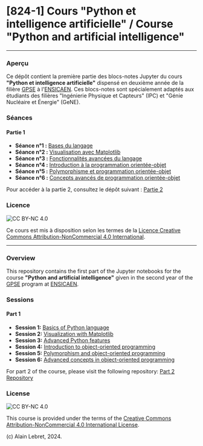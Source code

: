 # [824-1] Cours "Python et intelligence artificielle" / Course "Python and artificial intelligence"

---

### Aperçu

Ce dépôt contient la première partie des blocs-notes Jupyter du cours **"Python et intelligence artificielle"** dispensé en deuxième année de la filière [GPSE](https://www.ensicaen.fr/formation/diplomes-dingenieurs/formation-statut-etudiant/genie-physique-et-systemes-embarques/) à l'[ENSICAEN](https://www.ensicaen.fr). Ces blocs-notes sont spécialement adaptés aux étudiants des filières "Ingénierie Physique et Capteurs" (IPC) et "Génie Nucléaire et Énergie" (GeNE).

### Séances

#### Partie 1

- **Séance n°1 :** [Bases du langage](./seance_01.ipynb)
- **Séance n°2 :** [Visualisation avec Matplotlib](./seance_02.ipynb)
- **Séance n°3 :** [Fonctionnalités avancées du langage](./seance_03.ipynb)
- **Séance n°4 :** [Introduction à la programmation orientée-objet](./seance_04.ipynb)
- **Séance n°5 :** [Polymorphisme et programmation orientée-objet](./seance_05.ipynb)
- **Séance n°6 :** [Concepts avancés de programmation orientée-objet](./seance_06.ipynb)

Pour accéder à la partie 2, consultez le dépôt suivant : [Partie 2](https://github.com/alainlebret/python-et-ia-2)

### Licence

![CC BY-NC 4.0](https://img.shields.io/badge/License-CC%20BY--NC%204.0-lightgrey.svg)

Ce cours est mis à disposition selon les termes de la [Licence Creative Commons Attribution-NonCommercial 4.0 International](https://creativecommons.org/licenses/by-nc/4.0/).

---

### Overview

This repository contains the first part of the Jupyter notebooks for the course **"Python and artificial intelligence"** given in the second year of the [GPSE](https://www.ensicaen.fr/formation/diplomes-dingenieurs/formation-statut-etudiant/genie-physique-et-systemes-embarques/) program at [ENSICAEN](https://www.ensicaen.fr).

### Sessions

#### Part 1

- **Session 1:** [Basics of Python language](./seance_01.ipynb)
- **Session 2:** [Visualization with Matplotlib](./seance_02.ipynb)
- **Session 3:** [Advanced Python features](./seance_03.ipynb)
- **Session 4:** [Introduction to object-oriented programming](./seance_04.ipynb)
- **Session 5:** [Polymorphism and object-oriented programming](./seance_05.ipynb)
- **Session 6:** [Advanced concepts in object-oriented programming](./seance_06.ipynb)

For part 2 of the course, please visit the following repository: [Part 2 Repository](https://github.com/alainlebret/python-et-ia-2)

### License

![CC BY-NC 4.0](https://img.shields.io/badge/License-CC%20BY--NC%204.0-lightgrey.svg)

This course is provided under the terms of the [Creative Commons Attribution-NonCommercial 4.0 International License](https://creativecommons.org/licenses/by-nc/4.0/).

(c) Alain Lebret, 2024.
